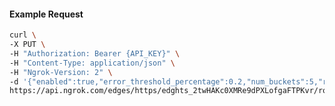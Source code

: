 <!-- Code generated for API Clients. DO NOT EDIT. -->

#### Example Request

```bash
curl \
-X PUT \
-H "Authorization: Bearer {API_KEY}" \
-H "Content-Type: application/json" \
-H "Ngrok-Version: 2" \
-d '{"enabled":true,"error_threshold_percentage":0.2,"num_buckets":5,"rolling_window":300,"tripped_duration":120,"volume_threshold":20}' \
https://api.ngrok.com/edges/https/edghts_2twHAKc0XMRe9dPXLofgaFTPKvr/routes/edghtsrt_2twHAGHfHWLF2vkdGPUp5PPTGai/circuit_breaker
```
